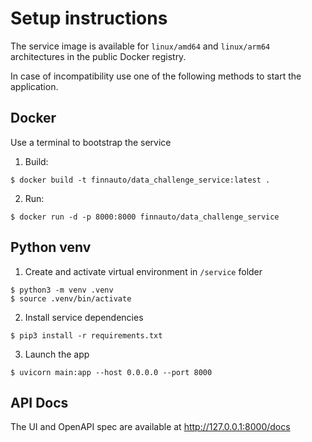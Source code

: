 # Setup instructions

The service image is available for `linux/amd64` and `linux/arm64` architectures in the public Docker registry.

In case of incompatibility use one of the following methods to start the application.

## Docker
Use a terminal to bootstrap the service
1. Build: 
```
$ docker build -t finnauto/data_challenge_service:latest .
```
2. Run: 
```
$ docker run -d -p 8000:8000 finnauto/data_challenge_service
```

## Python venv
1. Create and activate virtual environment in `/service` folder
```
$ python3 -m venv .venv
$ source .venv/bin/activate
```
2. Install service dependencies 
```
$ pip3 install -r requirements.txt
```

3. Launch the app 
```
$ uvicorn main:app --host 0.0.0.0 --port 8000
```

## API Docs
The UI and OpenAPI spec are available at http://127.0.0.1:8000/docs